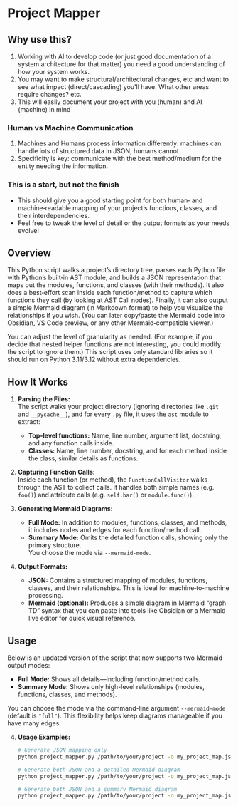 # Project Mapper

## Why use this?
1. Working with AI to develop code (or just good documentation of a system architecture for that matter) you need a good understanding of how your system works.
2. You may want to make structural/architectural changes, etc and want to see what impact (direct/cascading) you'll have. What other areas require changes? etc.
3. This will easily document your project with you (human) and AI (machine) in mind

### Human vs Machine Communication
1. Machines and Humans process information differently: machines can handle lots of structured data in JSON, humans cannot
2. Specificity is key: communicate with the best method/medium for the entity needing the information. 

### This is a start, but not the finish
- This should give you a good starting point for both human‑ and machine‑readable mapping of your project’s functions, classes, and their interdependencies.
- Feel free to tweak the level of detail or the output formats as your needs evolve!

## Overview
This Python script walks a project’s directory tree, parses each Python file with Python’s built‑in AST module, and builds a JSON representation that maps out the modules, functions, and classes (with their methods). It also does a best‑effort scan inside each function/method to capture which functions they call (by looking at AST Call nodes). Finally, it can also output a simple Mermaid diagram (in Markdown format) to help you visualize the relationships if you wish. (You can later copy/paste the Mermaid code into Obsidian, VS Code preview, or any other Mermaid‑compatible viewer.)

You can adjust the level of granularity as needed. (For example, if you decide that nested helper functions are not interesting, you could modify the script to ignore them.) This script uses only standard libraries so it should run on Python 3.11/3.12 without extra dependencies.

## How It Works

1. **Parsing the Files:**  
   The script walks your project directory (ignoring directories like `.git` and `__pycache__`), and for every `.py` file, it uses the `ast` module to extract:
   - **Top-level functions:** Name, line number, argument list, docstring, and any function calls inside.
   - **Classes:** Name, line number, docstring, and for each method inside the class, similar details as functions.

2. **Capturing Function Calls:**  
   Inside each function (or method), the `FunctionCallVisitor` walks through the AST to collect calls. It handles both simple names (e.g. `foo()`) and attribute calls (e.g. `self.bar()` or `module.func()`).

3. **Generating Mermaid Diagrams:**  
   - **Full Mode:** In addition to modules, functions, classes, and methods, it includes nodes and edges for each function/method call.
   - **Summary Mode:** Omits the detailed function calls, showing only the primary structure.  
   You choose the mode via `--mermaid-mode`.

4. **Output Formats:**  
   - **JSON:** Contains a structured mapping of modules, functions, classes, and their relationships. This is ideal for machine‑to‑machine processing.
   - **Mermaid (optional):** Produces a simple diagram in Mermaid “graph TD” syntax that you can paste into tools like Obsidian or a Mermaid live editor for quick visual reference.

## Usage

Below is an updated version of the script that now supports two Mermaid output modes:

- **Full Mode:** Shows all details—including function/method calls.
- **Summary Mode:** Shows only high-level relationships (modules, functions, classes, and methods).

You can choose the mode via the command-line argument `--mermaid-mode` (default is `"full"`). This flexibility helps keep diagrams manageable if you have many edges.


4. **Usage Examples:**

   ```bash
   # Generate JSON mapping only
   python project_mapper.py /path/to/your/project -o my_project_map.json

   # Generate both JSON and a detailed Mermaid diagram
   python project_mapper.py /path/to/your/project -o my_project_map.json --mermaid my_project_map.mmd --mermaid-mode full

   # Generate both JSON and a summary Mermaid diagram
   python project_mapper.py /path/to/your/project -o my_project_map.json --mermaid my_project_map.mmd --mermaid-mode summary
   ```
